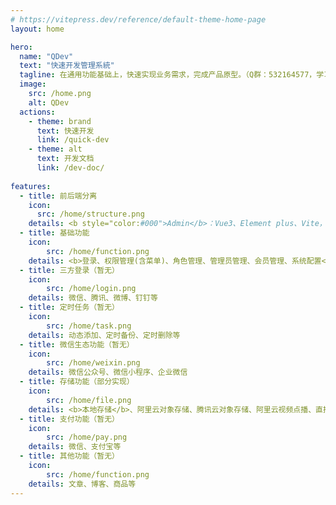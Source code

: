 ```yaml
---
# https://vitepress.dev/reference/default-theme-home-page
layout: home

hero:
  name: "QDev"
  text: "快速开发管理系統"
  tagline: 在通用功能基础上，快速实现业务需求，完成产品原型。（Q群：532164577，学习交流，共同进步）
  image:
    src: /home.png
    alt: QDev
  actions:
    - theme: brand
      text: 快速开发
      link: /quick-dev
    - theme: alt
      text: 开发文档
      link: /dev-doc/
    
features:
  - title: 前后端分离
    icon:
      src: /home/structure.png
    details: <b style="color:#000">Admin</b>：Vue3、Element plus、Vite，<b style="color:#000">Web</b>(暂无)：Nuxt3、Element plus，<b style="color:#000">Serve</b>：Nestjs、TypeOrm，比较适合前端转全栈的开发者
  - title: 基础功能
    icon:
        src: /home/function.png
    details: <b>登录、权限管理(含菜单)、角色管理、管理员管理、会员管理、系统配置</b>
  - title: 三方登录（暂无）
    icon:
        src: /home/login.png
    details: 微信、腾讯、微博、钉钉等
  - title: 定时任务（暂无）
    icon:
        src: /home/task.png
    details: 动态添加、定时备份、定时删除等
  - title: 微信生态功能（暂无）
    icon:
        src: /home/weixin.png
    details: 微信公众号、微信小程序、企业微信
  - title: 存储功能（部分实现）
    icon:
        src: /home/file.png
    details: <b>本地存储</b>、阿里云对象存储、腾讯云对象存储、阿里云视频点播、直播
  - title: 支付功能（暂无）
    icon:
        src: /home/pay.png
    details: 微信、支付宝等
  - title: 其他功能（暂无）
    icon:
        src: /home/function.png    
    details: 文章、博客、商品等
---
```



